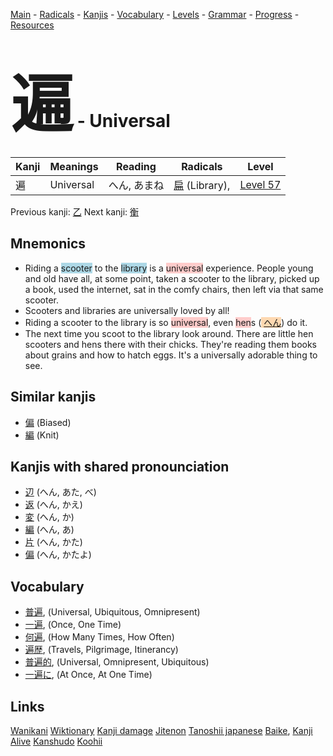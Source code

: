 <style> bigfont {font-size: 100px}</style>
[Main](../README.md) -
[Radicals](../radicals.md) -
[Kanjis](../kanjis.md) -
[Vocabulary](../vocabulary.md) -
[Levels](../levels.md) -
[Grammar](../grammar.md) - 
[Progress](../progress.md) -
[Resources](../resources.md)
# <bigfont> 遍</bigfont> - Universal 

| Kanji | Meanings | Reading | Radicals | Level |
| --- | --- | --- | --- | --- |
| 遍 | Universal | へん, あまね | [扁](../radicals/扁.md) (Library),  | [Level 57](../levels/wk_level57.md) |

Previous kanji: [乙](乙.md) Next kanji: [衡](衡.md) 

## Mnemonics
 * Riding a <span style="background-color:#ADD8E6"> scooter</span> to the <span style="background-color:#ADD8E6"> library</span> is a <span style="background-color:#ffcccb"> universal</span> experience. People young and old have all, at some point, taken a scooter to the library, picked up a book, used the internet, sat in the comfy chairs, then left via that same scooter.
* Scooters and libraries are universally loved by all! 
* Riding a scooter to the library is so <span style="background-color:#ffcccb"> universal</span>, even <span style="background-color:#ffcccb"> hen</span>s (<span style="background-color:#fed8b1"> [へん](https://jisho.org/search/へん)</span>) do it. 
* The next time you scoot to the library look around. There are little hen scooters and hens there with their chicks. They're reading them books about grains and how to hatch eggs. It's a universally adorable thing to see.


## Similar kanjis
 * [偏](偏.md) (Biased)
* [編](編.md) (Knit)



## Kanjis with shared pronounciation
 * [辺](辺.md) (へん, あた, べ)
* [返](返.md) (へん, かえ)
* [変](変.md) (へん, か)
* [編](編.md) (へん, あ)
* [片](片.md) (へん, かた)
* [偏](偏.md) (へん, かたよ)



## Vocabulary
 * [普遍](../vocabulary/遍.md), (Universal, Ubiquitous, Omnipresent)
* [一遍](../vocabulary/遍.md), (Once, One Time)
* [何遍](../vocabulary/遍.md), (How Many Times, How Often)
* [遍歴](../vocabulary/遍.md), (Travels, Pilgrimage, Itinerancy)
* [普遍的](../vocabulary/遍.md), (Universal, Omnipresent, Ubiquitous)
* [一遍に](../vocabulary/遍.md), (At Once, At One Time)




## Links 


[Wanikani](https://www.wanikani.com/kanji/遍)
[Wiktionary](https://en.wiktionary.org/wiki/遍)
[Kanji damage](http://www.kanjidamage.com/kanji/search?utf8=✓&q=遍)
[Jitenon](https://jitenon.com/kanji/遍)
[Tanoshii japanese](https://www.tanoshiijapanese.com/dictionary/kanji.cfm?k=遍)
[Baike](https://baike.baidu.com/item/遍),
[Kanji Alive](https://app.kanjialive.com/遍)
[Kanshudo](https://www.kanshudo.com/searchmn?q=遍)
[Koohii](https://kanji.koohii.com/study/kanji/遍)
